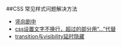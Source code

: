 ##CSS 常见样式问题解决方法

* [竖向剧中](https://github.com/sevenhao/front-end-note/blob/master/base/css/faq/vertical/vertical-align.md)
* [css设置文字不换行，超过的部分用“...”代替](http://www.jianshu.com/p/b7d48c503fd4)
* [transition与visibility延时隐藏]()
